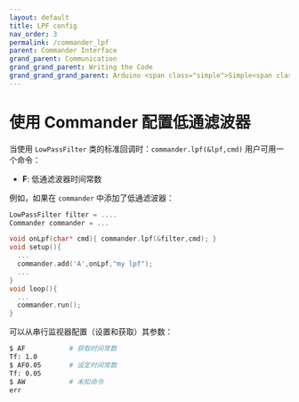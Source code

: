 ```yaml
---
layout: default
title: LPF config
nav_order: 3
permalink: /commander_lpf
parent: Commander Interface
grand_parent: Communication
grand_grand_parent: Writing the Code
grand_grand_grand_parent: Arduino <span class="simple">Simple<span class="foc">FOC</span>library</span>
---
```


#  使用 Commander 配置低通滤波器
当使用 `LowPassFilter` 类的标准回调时：`commander.lpf(&lpf,cmd)` 用户可用一个命令：

- **F**: 低通滤波器时间常数

例如，如果在 `commander` 中添加了低通滤波器：

```cpp
LowPassFilter filter = ....
Commander commander = ...

void onLpf(char* cmd){ commander.lpf(&filter,cmd); }
void setup(){
  ...
  commander.add('A',onLpf,"my lpf");
  ...
}
void loop(){
  ...
  commander.run();
}
```
可以从串行监视器配置（设置和获取）其参数：

```sh
$ AF           # 获取时间常数
Tf: 1.0
$ AF0.05       # 设定时间常数
Tf: 0.05
$ AW           # 未知命令
err
```
